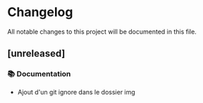 # Changelog

All notable changes to this project will be documented in this file.

## [unreleased]

### 📚 Documentation

- Ajout d'un git ignore dans le dossier img

<!-- generated by git-cliff -->

